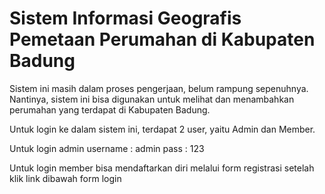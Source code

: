 # Sistem Informasi Geografis Pemetaan Perumahan di Kabupaten Badung

Sistem ini masih dalam proses pengerjaan, belum rampung sepenuhnya. Nantinya, sistem ini bisa digunakan untuk melihat dan menambahkan perumahan yang terdapat di Kabupaten Badung.

Untuk login ke dalam sistem ini, terdapat 2 user, yaitu Admin dan Member.

Untuk login admin 
username  : admin
pass      : 123

Untuk login member bisa mendaftarkan diri melalui form registrasi setelah klik link dibawah form login
